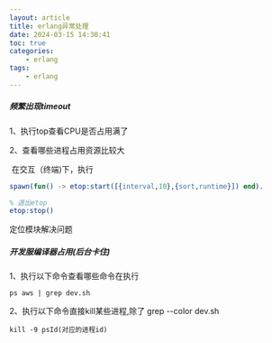 ```yaml
---
layout: article
title: erlang异常处理
date: 2024-03-15 14:30:41
toc: true
categories:
	- erlang
tags:
	- erlang
---
```


##### 频繁出现timeout

1、执行top查看CPU是否占用满了

2、查看哪些进程占用资源比较大

​	在交互（终端)下，执行

```erlang
spawn(fun() -> etop:start([{interval,10},{sort,runtime}]) end).

% 退出etop
etop:stop()
```

定位模块解决问题

<!--more-->

##### 开发服编译器占用(后台卡住)

1、执行以下命令查看哪些命令在执行

```
ps aws | grep dev.sh
```

2、执行以下命令直接kill某些进程,除了 grep --color dev.sh

 ```
kill -9 psId(对应的进程id)
 ```





